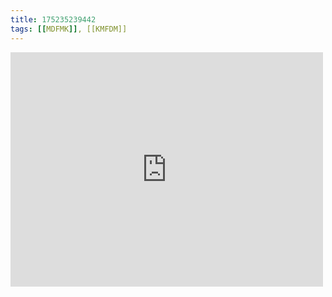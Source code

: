 ```yaml
---
title: 175235239442
tags: [[MDFMK]], [[KMFDM]]
---
```

<iframe allow="accelerometer; autoplay; clipboard-write; encrypted-media; gyroscope; picture-in-picture" allowfullscreen="" frameborder="0" height="375" id="youtube_iframe" src="https://www.youtube.com/embed/4e6H3bboKKU?feature=oembed&amp;enablejsapi=1&amp;origin=https://safe.txmblr.com&amp;wmode=opaque" width="500"></iframe>